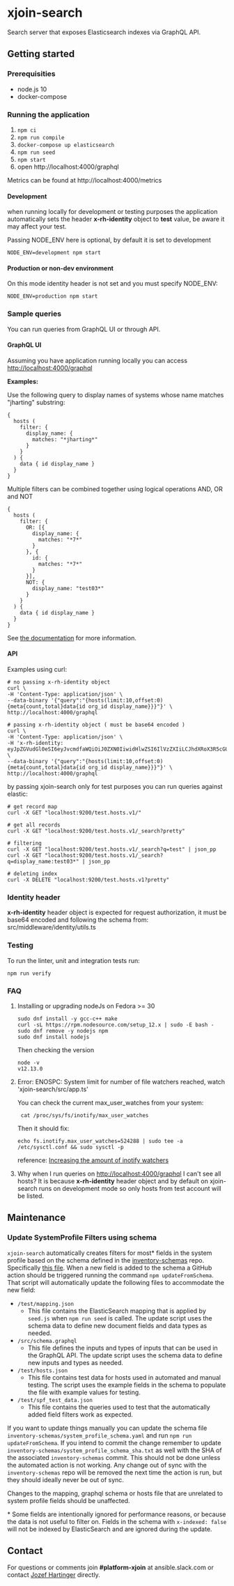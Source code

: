 # xjoin-search

Search server that exposes Elasticsearch indexes via GraphQL API.

## Getting started

### Prerequisities

* node.js 10
* docker-compose

### Running the application

1. ```npm ci```
1. ```npm run compile```
1. ```docker-compose up elasticsearch```
1. ```npm run seed```
1. ```npm start```
1. open http://localhost:4000/graphql

Metrics can be found at http://localhost:4000/metrics

#### Development

when running locally for development or testing purposes the application automatically sets the header
**x-rh-identity** object to **test** value, be aware it may affect your test.

Passing NODE_ENV here is optional, by default it is set to development

```
NODE_ENV=development npm start
```

#### Production or non-dev environment

On this mode identity header is not set and you must specify NODE_ENV:

```
NODE_ENV=production npm start
```

### Sample queries

You can run queries from GraphQL UI or through API.

#### GraphQL UI

Assuming you have application running locally you can access [http://localhost:4000/graphql](http://localhost:4000/graphql)

**Examples:**

Use the following query to display names of systems whose name matches "jharting" substring:
```
{
  hosts (
    filter: {
      display_name: {
        matches: "*jharting*"
      }
    }
  ) {
    data { id display_name }
  }
}
```

Multiple filters can be combined together using logical operations AND, OR and NOT
```
{
  hosts (
    filter: {
      OR: [{
        display_name: {
          matches: "*7*"
        }
      }, {
        id: {
          matches: "*7*"
        }
      }],
      NOT: {
        display_name: "test03*"
      }
    }
  ) {
    data { id display_name }
  }
}
```

See [the documentation](./docs/schema.md) for more information.

#### API

Examples using curl:

```
# no passing x-rh-identity object
curl \
-H 'Content-Type: application/json' \
--data-binary '{"query":"{hosts(limit:10,offset:0){meta{count,total}data{id org_id display_name}}}"}' \
http://localhost:4000/graphql

# passing x-rh-identity object ( must be base64 encoded )
curl \
-H 'Content-Type: application/json' \
-H 'x-rh-identity: eyJpZGVudGl0eSI6eyJvcmdfaWQiOiJ0ZXN0IiwidHlwZSI6IlVzZXIiLCJhdXRoX3R5cGUiOiJiYXNpYy1hdXRoIiwidXNlciI6eyJ1c2VybmFtZSI6InR1c2VyQHJlZGhhdC5jb20iLCJlbWFpbCI6InR1c2VyQHJlZGhhdC5jb20iLCJmaXJzdF9uYW1lIjoidGVzdCIsImxhc3RfbmFtZSI6InVzZXIiLCJpc19hY3RpdmUiOnRydWUsImlzX29yZ19hZG1pbiI6ZmFsc2UsImlzX2ludGVybmFsIjp0cnVlLCJsb2NhbGUiOiJlbl9VUyJ9fX0=' \
--data-binary '{"query":"{hosts(limit:10,offset:0){meta{count,total}data{id org_id display_name}}}"}' \
http://localhost:4000/graphql
```

by passing xjoin-search only for test purposes you can run queries against elastic:

```
# get record map
curl -X GET "localhost:9200/test.hosts.v1/"

# get all records
curl -X GET "localhost:9200/test.hosts.v1/_search?pretty"

# filtering
curl -X GET "localhost:9200/test.hosts.v1/_search?q=test" | json_pp
curl -X GET "localhost:9200/test.hosts.v1/_search?q=display_name:test03*" | json_pp

# deleting index
curl -X DELETE "localhost:9200/test.hosts.v1?pretty"
```

### Identity header

**x-rh-identity** header object is expected for request authorization, it must be base64 encoded and
following the schema from: src/middleware/identity/utils.ts

### Testing

To run the linter, unit and integration tests run:
```
npm run verify
```

### FAQ

1. Installing or upgrading nodeJs on Fedora >= 30
    ```
    sudo dnf install -y gcc-c++ make
    curl -sL https://rpm.nodesource.com/setup_12.x | sudo -E bash -
    sudo dnf remove -y nodejs npm
    sudo dnf install nodejs
    ```
    Then checking the version
    ```
    node -v
    v12.13.0
    ```

1. Error: ENOSPC: System limit for number of file watchers reached, watch 'xjoin-search/src/app.ts'

   You can check the current max_user_watches from your system:

   ```
    cat /proc/sys/fs/inotify/max_user_watches
   ```

   Then it should fix:

   ```
   echo fs.inotify.max_user_watches=524288 | sudo tee -a /etc/sysctl.conf && sudo sysctl -p
   ```
   reference: [Increasing the amount of inotify watchers](https://github.com/guard/listen/wiki/Increasing-the-amount-of-inotify-watchers)

1. Why when I run queries on [http://localhost:4000/graphql](http://localhost:4000/graphql) I can't see all hosts?
    It is because **x-rh-identity** header object and by default on xjoin-search runs on development mode so only hosts from
    test account will be listed.
## Maintenance
### Update SystemProfile Filters using schema

`xjoin-search` automatically creates filters for most* fields in the system profile based on the schema defined in
the [inventory-schemas](https://github.com/RedHatInsights/inventory-schemas) repo. Specifically [this file](https://github.com/RedHatInsights/inventory-schemas/blob/master/schemas/system_profile/v1.yaml).
When a new field is added to the schema a GitHub action should be triggered running the command `npm updateFromSchema`.
That script will automatically update the following files to accommodate the new field:

* `/test/mapping.json`
  * This file contains the ElasticSearch mapping that is applied by `seed.js` when `npm run seed` is called.
  The update script uses the schema data to define new document fields and data types as needed.
* `/src/schema.graphql`
  * This file defines the inputs and types of inputs that can be used in the GraphQL API.
  The update script uses the schema data to define new inputs and types as needed.
* `/test/hosts.json`
  * This file contains test data for hosts used in automated and manual testing.
  The script uses the example fields in the schema to populate the file with example values for testing.
* `/test/spf_test_data.json`
  * This file contains the queries used to test that the automatically added field filters work as expected.

If you want to update things manually you can update the schema file `inventory-schemas/system_profile_schema.yaml` and run `npm run updateFromSchema`. If you intend to commit the change remember to update `inventory-schemas/system_profile_schema_sha.txt` as well with the SHA of the associated `inventory-schemas` commit. This should not be done unless the automated action is not working. Any change out of sync with the `inventory-schemas` repo will be removed the next time the action is run, but they should ideally never be out of sync.

Changes to the mapping, graphql schema or hosts file that are unrelated to system profile fields should be unaffected.

\* Some fields are intentionally ignored for performance reasons, or because the data is not useful to filter on.
Fields in the schema with `x-indexed: false` will not be indexed by ElasticSearch and are ignored during the update.

## Contact
For questions or comments join **#platform-xjoin** at ansible.slack.com or contact [Jozef Hartinger](https://github.com/jharting) directly. 
